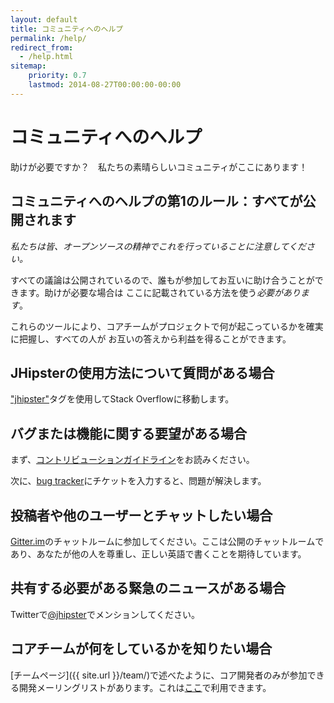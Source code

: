 ```yaml
---
layout: default
title: コミュニティへのヘルプ
permalink: /help/
redirect_from:
  - /help.html
sitemap:
    priority: 0.7
    lastmod: 2014-08-27T00:00:00-00:00
---
```


# <i class="fa fa-group"></i> コミュニティへのヘルプ

助けが必要ですか？　私たちの素晴らしいコミュニティがここにあります！

## コミュニティへのヘルプの第1のルール：すべてが公開されます

_私たちは皆、オープンソースの精神でこれを行っていることに注意してください。_

すべての議論は公開されているので、誰もが参加してお互いに助け合うことができます。助けが必要な場合は
ここに記載されている方法を使う*必要があります*。

これらのツールにより、コアチームがプロジェクトで何が起こっているかを確実に把握し、すべての人が
お互いの答えから利益を得ることができます。

## JHipsterの使用方法について質問がある場合

["jhipster"](http://stackoverflow.com/tags/jhipster)タグを使用してStack Overflowに移動します。

## バグまたは機能に関する要望がある場合

まず、[コントリビューションガイドライン](https://github.com/jhipster/generator-jhipster/blob/main/CONTRIBUTING.md)をお読みください。

次に、[bug tracker](https://github.com/jhipster/generator-jhipster/issues/new/choose)にチケットを入力すると、問題が解決します。

## 投稿者や他のユーザーとチャットしたい場合

[Gitter.im](https://gitter.im/jhipster/generator-jhipster)のチャットルームに参加してください。ここは公開のチャットルームであり、あなたが他の人を尊重し、正しい英語で書くことを期待しています。

## 共有する必要がある緊急のニュースがある場合

Twitterで[@jhipster](https://twitter.com/jhipster)でメンションしてください。

## コアチームが何をしているかを知りたい場合

[チームページ]({{ site.url }}/team/)で述べたように、コア開発者のみが参加できる開発メーリングリストがあります。これは[ここ](https://groups.google.com/forum/?hl=en#!forum/jhipster-dev)で利用できます。

